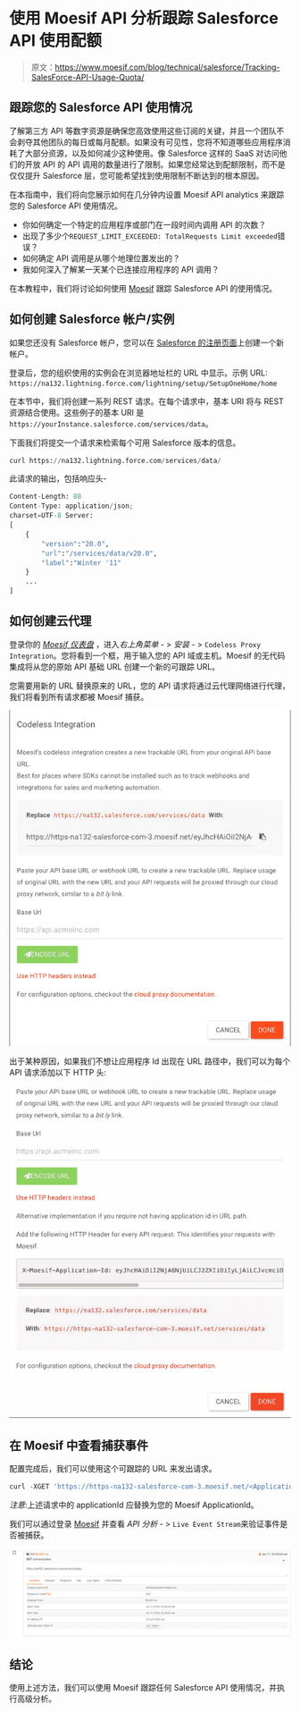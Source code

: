 # 使用 Moesif API 分析跟踪 Salesforce API 使用配额

> 原文：<https://www.moesif.com/blog/technical/salesforce/Tracking-SalesForce-API-Usage-Quota/>

## 跟踪您的 Salesforce API 使用情况

了解第三方 API 等数字资源是确保您高效使用这些订阅的关键，并且一个团队不会剥夺其他团队的每日或每月配额。如果没有可见性，您将不知道哪些应用程序消耗了大部分资源，以及如何减少这种使用。像 Salesforce 这样的 SaaS 对访问他们的开放 API 的 API 调用的数量进行了限制。如果您经常达到配额限制，而不是仅仅提升 Salesforce 层，您可能希望找到使用限制不断达到的根本原因。

在本指南中，我们将向您展示如何在几分钟内设置 Moesif API analytics 来跟踪您的 Salesforce API 使用情况。

*   你如何确定一个特定的应用程序或部门在一段时间内调用 API 的次数？
*   出现了多少个`REQUEST_LIMIT_EXCEEDED: TotalRequests Limit exceeded`错误？
*   如何确定 API 调用是从哪个地理位置发出的？
*   我如何深入了解某一天某个已连接应用程序的 API 调用？

在本教程中，我们将讨论如何使用 [Moesif](https://www.moesif.com/) 跟踪 Salesforce API 的使用情况。

## 如何创建 Salesforce 帐户/实例

如果您还没有 Salesforce 帐户，您可以在 [Salesforce 的注册页面](https://developer.salesforce.com/signup)上创建一个新帐户。

登录后，您的组织使用的实例会在浏览器地址栏的 URL 中显示。示例 URL: `https://na132.lightning.force.com/lightning/setup/SetupOneHome/home`

在本节中，我们将创建一系列 REST 请求。在每个请求中，基本 URI 将与 REST 资源结合使用。这些例子的基本 URI 是`https://yourInstance.salesforce.com/services/data`。

下面我们将提交一个请求来检索每个可用 Salesforce 版本的信息。

```py
curl https://na132.lightning.force.com/services/data/ 
```

此请求的输出，包括响应头-

```py
Content-Length: 88
Content-Type: application/json;
charset=UTF-8 Server:
[
    {
        "version":"20.0",
        "url":"/services/data/v20.0",
        "label":"Winter '11"
    }
    ...
] 
```

## 如何创建云代理

登录你的 [*Moesif 仪表盘*](https://www.moesif.com/) ，进入*右上角菜单* - > *安装* - > `Codeless Proxy Integration`。您将看到一个框，用于输入您的 API 域或主机。Moesif 的无代码集成将从您的原始 API 基础 URL 创建一个新的可跟踪 URL。

您需要用新的 URL 替换原来的 URL，您的 API 请求将通过云代理网络进行代理，我们将看到所有请求都被 Moesif 捕获。

![codeless_integration.png](img/0c2b74f1436de7e7c29620cf1a30d122.png)

出于某种原因，如果我们不想让应用程序 Id 出现在 URL 路径中，我们可以为每个 API 请求添加以下 HTTP 头:

![codeless_integration_http_headers.png](img/ae90745facc0063ad676475d34d8031f.png)

## 在 Moesif 中查看捕获事件

配置完成后，我们可以使用这个可跟踪的 URL 来发出请求。

```py
curl -XGET 'https://https-na132-salesforce-com-3.moesif.net/<ApplicationId>/services/data' 
```

*注意*:上述请求中的 applicationId 应替换为您的 Moesif ApplicationId。

我们可以通过登录 [Moesif](https://www.moesif.com/) 并查看 *API 分析* - > `Live Event Stream`来验证事件是否被捕获。

![cloud-proxy-event.png](img/dc0f3d610560927a97f5b941dcda948e.png)

## 结论

使用上述方法，我们可以使用 Moesif 跟踪任何 Salesforce API 使用情况，并执行高级分析。